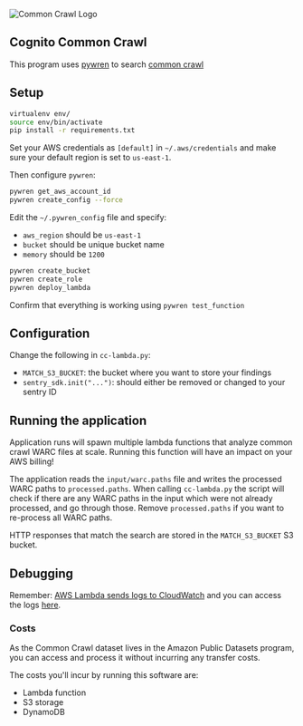 ![Common Crawl Logo](http://commoncrawl.org/wp-content/uploads/2016/12/logocommoncrawl.png)

## Cognito Common Crawl

This program uses [pywren](http://pywren.io) to search [common crawl](http://commoncrawl.org) 

## Setup

```bash
virtualenv env/
source env/bin/activate
pip install -r requirements.txt
```

Set your AWS credentials as `[default]` in `~/.aws/credentials` and make sure your
default region is set to `us-east-1`.

Then configure `pywren`:

```bash
pywren get_aws_account_id
pywren create_config --force
```

Edit the `~/.pywren_config` file and specify:

 * `aws_region` should be `us-east-1`
 * `bucket` should be unique bucket name
 * `memory` should be `1200`

```bash
pywren create_bucket
pywren create_role
pywren deploy_lambda
```

Confirm that everything is working using `pywren test_function`

## Configuration

Change the following in `cc-lambda.py`:

 * `MATCH_S3_BUCKET`: the bucket where you want to store your findings
 * `sentry_sdk.init("...")`: should either be removed or changed to your sentry ID

## Running the application

Application runs will spawn multiple lambda functions that analyze common crawl
WARC files at scale. Running this function will have an impact on your AWS billing!

The application reads the `input/warc.paths` file and writes the processed WARC
paths to `processed.paths`. When calling `cc-lambda.py` the script will check if
there are any WARC paths in the input which were not already processed, and go
through those. Remove `processed.paths` if you want to re-process all WARC paths.

HTTP responses that match the search are stored in the `MATCH_S3_BUCKET` S3 bucket.

## Debugging

Remember: [AWS Lambda sends logs to CloudWatch](https://docs.aws.amazon.com/lambda/latest/dg/python-logging.html)
and you can access the logs [here](https://console.aws.amazon.com/cloudwatch/home?region=us-east-1#logs:).

### Costs

As the Common Crawl dataset lives in the Amazon Public Datasets program, 
you can access and process it without incurring any transfer costs. 

The costs you'll incur by running this software are:

 * Lambda function
 * S3 storage
 * DynamoDB
